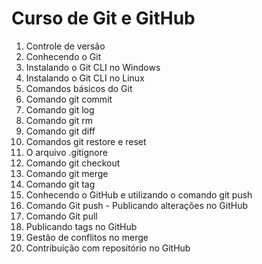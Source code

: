 # Curso de Git e GitHub

1. Controle de versão
2. Conhecendo o Git
3. Instalando o Git CLI no Windows
4. Instalando o Git CLI no Linux
5. Comandos básicos do Git
6. Comando git commit
7. Comando git log
8. Comando git rm
9. Comando git diff
10. Comandos git restore e reset
11. O arquivo .gitignore
12. Comando git checkout
13. Comando git merge
14. Comando git tag
15. Conhecendo o GitHub e utilizando o comando git push
16. Comando Git push - Publicando alterações no GitHub
17. Comando Git pull
18. Publicando tags no GitHub
19. Gestão de conflitos no merge
20. Contribuição com repositório no GitHub
